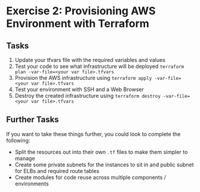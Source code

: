 # Exercise 2: Provisioning AWS Environment with Terraform

## Tasks

1. Update your tfvars file with the required variables and values
2. Test your code to see what infrastructure will be deployed `terraform plan -var-file=<your var file>.tfvars`
3. Provision the AWS infrastructure using `terraform apply -var-file=<your var file>.tfvars`
4. Test your environment with SSH and a Web Browser
5. Destroy the created infrastructure using `terraform destroy -var-file=<your var file>.tfvars`

## Further Tasks

If you want to take these things further, you could look to complete the following:

* Split the resources out into their own `.tf` files to make them simpler to manage
* Create some private subnets for the instances to sit in and public subnet for ELBs and required route tables
* Create modules for code reuse across multiple components / environments